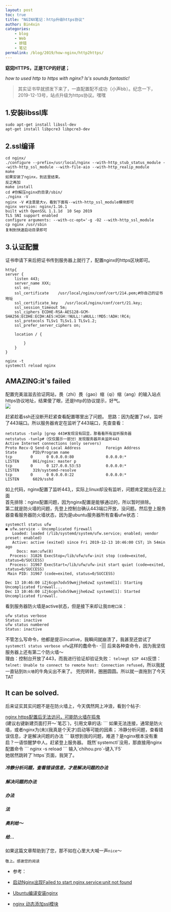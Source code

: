 ```yaml
---
layout: post
toc: true
title: "NGINX笔记：http升级https协议"
author: Bin4xin
categories:
    - blog
    - Web
    - 排错
    - 笔记
permalink: /blog/2019/how-nginx/http2https/
---
```



<strong>窈窕HTTPS，正是TCP的好逑；</strong>

*how to used http to https with nginx? Is's sounds fantastic!*

> 其实证书早就颁发下来了，一直配置配不成功（小声bb）。纪念一下，2019-12-13号，站点升级为https协议。嘿嘿

## 1.安装libssl库
```
sudo apt-get install libssl-dev
apt-get install libpcre3 libpcre3-dev
```

## 2.ssl编译

```
cd nginx/ 
./configure --prefix=/usr/local/nginx --with-http_stub_status_module --with-http_ssl_module --with-file-aio --with-http_realip_module
make 
如果安装了nginx，到这里结束。
反之再加
make install
cd #你解压nginx的目录/sbin/
./nginx -V
nginx -V #注意是大v，看到下面有--with-http_ssl_module模块即可
nginx version: nginx/1.16.1
built with OpenSSL 1.1.1d  10 Sep 2019
TLS SNI support enabled
configure arguments: --with-cc-opt='-g -O2 --with-http_ssl_module 
cp nginx /usr/sbin
复制到快速启动目录即可
```

## 3.认证配置

证书申请下来后把证书传到服务器上就行了，配置nginx的https区块即可。

```
http{
server {
    listen 443;
    server_name XXX;
    ssl on;
    ssl_certificate    /usr/local/nginx/conf/cert/214.pem;#你自己的证书地址
    ssl_certificate_key   /usr/local/nginx/conf/cert/21.key;
    ssl_session_timeout 5m;
    ssl_ciphers ECDHE-RSA-AES128-GCM-SHA256:ECDHE:ECDH:AES:HIGH:!NULL:!aNULL:!MD5:!ADH:!RC4;
    ssl_protocols TLSv1 TLSv1.1 TLSv1.2;
    ssl_prefer_server_ciphers on;    
    
    location / { 
        
	    }      
	}
}

nginx -t 
systemctl reload nginx
```

## AMAZING:it's failed
配置完美滋滋去验证网站，畏（zhi）畏（gao）缩（qi）缩（ang）的输入站点https协议地址，结果傻了眼，还是http的协议提示，好气。<br>
![](/assets/img/post-bg/post-unsafe-http.png)

赶紧趁着ssh还没断开赶紧查看配置哪里出了问题。
思路：因为配置了ssl，监听了443端口。所以服务器肯定在监听了443端口，先查查看：
```
netstatus -tunlp |grep 443#发现没有回显，那看看所有监听服务器
netstatus -tunlp#（仅仅展示一部分）发现服务器并未监听443
Active Internet connections (only servers)
Proto Recv-Q Send-Q Local Address           Foreign Address         State       PID/Program name    
tcp        0      0 0.0.0.0:80              0.0.0.0:*               LISTEN      861/nginx: master p 
tcp        0      0 127.0.0.53:53           0.0.0.0:*               LISTEN      319/systemd-resolve 
tcp        0      0 0.0.0.0:22              0.0.0.0:*               LISTEN      6029/sshd           
```
如上代码，nginx配置了监听443,，实际上linux却没有监听，问题肯定就出在这上面<br>
首先排除：nginx配置问题，因为nginx配置是能够通过的，所以暂时排除。<br>
第二就是防火墙的问题，先登上控制台确认443端口开放，没问题。然后登上服务器查看服务器防火墙状态，因为是ubuntu服务器所有查看ufw状态：
```
systemctl status ufw
● ufw.service - Uncomplicated firewall
   Loaded: loaded (/lib/systemd/system/ufw.service; enabled; vendor preset: enabled)
   Active: active (exited) since Fri 2019-12-13 10:46:00 CST; 1h 54min ago
     Docs: man:ufw(8)
  Process: 31826 ExecStop=/lib/ufw/ufw-init stop (code=exited, status=0/SUCCESS)
  Process: 31967 ExecStart=/lib/ufw/ufw-init start quiet (code=exited, status=0/SUCCESS)
 Main PID: 31967 (code=exited, status=0/SUCCESS)

Dec 13 10:46:00 iZj6cgn7odv59wmjjhe6zwZ systemd[1]: Starting Uncomplicated firewall...
Dec 13 10:46:00 iZj6cgn7odv59wmjjhe6zwZ systemd[1]: Started Uncomplicated firewall.

```
看到服务器防火墙是active状态，但是接下来却让我`目瞪口呆`：
```
ufw status verbose
Status: inactive
ufw status numbered
Status: inactive
```
不管怎么写命令，他都是提示incative，我瞬间就崩溃了，我甚至还尝试了`systemctl status verbose ufw`这样的蠢命令- -|||
后来各种查命令，因为我坚信服务器上还有第二个防火墙～<br>理由：控制台开放了443，而我进行验证却验证失败：
`telnegt $IP 443`反馈：`telnet: Unable to connect to remote host: Connection refused`，所以我就一直钻到`防火墙`的牛角尖出不来了。
兜兜转转，圈圈圆圆。所以就一直拖到了今天TAT


## It can be solved.
后来证实其实问题不是在防火墙上，今天偶然网上冲浪，看到个帖子:<br>
<div class='default'><a href="https://www.cnblogs.com/lxwphp/p/8031919.html">nginx https配置后无法访问，可能防火墙在捣鬼</a></div>(建议右键新建页面打开～`笔芯`)，引用文章的话:
```
如果无法连接，通常是防火墙，或者nginx为(未)(我真是个天才)启动等可能的因素；
冷静分析问题，查看错误信息，才是解决问题的办法
```
联想到我的问题，难道？是nginx根本没有重启？一语惊醒梦中人。赶紧登上服务器。
既然`systemctl`没用，那直接用nginx配置命令
```
nginx -s reload
```
输入`chihou.pro`-键入`F5`<br>
她居然跳转了`https`页面，我哭了。

<h5>冷静分析问题，查看错误信息，才是解决问题的办法</h5>
<h5>解决问题的办法</h5>
<h5>办法</h5>
<h5>法</h5>
<h5>奥利给～</h5>
<h5>给...</h5>

如果这篇文章帮助到了您，那不如在心里大大喊一声`nice`～

`敬上。感谢您的阅读`


- 参考：

- <a href='https://www.jianshu.com/p/1ca5a62df1a9'>启动Nginx出现Failed to start nginx.service:unit not found</a><br>
- <a href='https://blog.csdn.net/weixin_44846959/article/details/89603328'>Ubuntu编译安装nginx</a><br>
- <a href='https://www.cnblogs.com/zoulixiang/p/10196671.html'>nginx 动态添加ssl模块 </a>
